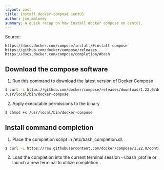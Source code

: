 ```yaml
---
layout: post
title: Install docker-compose CentOS
author: jon_maloney
summary: A quick recap on how install docker compose on centos.
---
```

Source:

    https://docs.docker.com/compose/install/#install-compose
    https://github.com/docker/compose/releases
    https://docs.docker.com/compose/completion/#bash

Download the compose software
-----------------------------
1. Run this command to download the latest version of Docker Compose
  ```bash
  $ curl -L https://github.com/docker/compose/releases/download/1.22.0/docker-compose-`uname -s`-`uname -m` -o 
  /usr/local/bin/docker-compose
  ```  
2. Apply executable permissions to the binary
  ```bash
  $ chmod +x /usr/local/bin/docker-compose
  ```
Install command completion
---------------------------
1. Place the completion script in /etc/bash_completion.d/.
  ```bash
  $ curl -L https://raw.githubusercontent.com/docker/compose/1.22.0/contrib/completion/bash/docker-compose -o /etc/bash_completion.d/docker-compose
  ```
2. Load the completion into the current terminal session ~/.bash_profile or launch a new terminal to utilize completion..